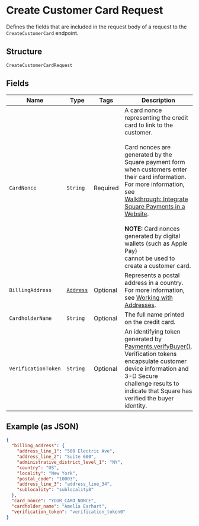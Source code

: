 
# Create Customer Card Request

Defines the fields that are included in the request body of a request
to the `CreateCustomerCard` endpoint.

## Structure

`CreateCustomerCardRequest`

## Fields

| Name | Type | Tags | Description | Getter |
|  --- | --- | --- | --- | --- |
| `CardNonce` | `String` | Required | A card nonce representing the credit card to link to the customer.<br><br>Card nonces are generated by the Square payment form when customers enter<br>their card information. For more information, see<br>[Walkthrough: Integrate Square Payments in a Website](https://developer.squareup.com/docs/web-payments/take-card-payment).<br><br>__NOTE:__ Card nonces generated by digital wallets (such as Apple Pay)<br>cannot be used to create a customer card. | String getCardNonce() |
| `BillingAddress` | [`Address`](../../doc/models/address.md) | Optional | Represents a postal address in a country.<br>For more information, see [Working with Addresses](https://developer.squareup.com/docs/build-basics/working-with-addresses). | Address getBillingAddress() |
| `CardholderName` | `String` | Optional | The full name printed on the credit card. | String getCardholderName() |
| `VerificationToken` | `String` | Optional | An identifying token generated by [Payments.verifyBuyer()](https://developer.squareup.com/reference/sdks/web/payments/objects/Payments#Payments.verifyBuyer).<br>Verification tokens encapsulate customer device information and 3-D Secure<br>challenge results to indicate that Square has verified the buyer identity. | String getVerificationToken() |

## Example (as JSON)

```json
{
  "billing_address": {
    "address_line_1": "500 Electric Ave",
    "address_line_2": "Suite 600",
    "administrative_district_level_1": "NY",
    "country": "US",
    "locality": "New York",
    "postal_code": "10003",
    "address_line_3": "address_line_34",
    "sublocality": "sublocality8"
  },
  "card_nonce": "YOUR_CARD_NONCE",
  "cardholder_name": "Amelia Earhart",
  "verification_token": "verification_token0"
}
```

